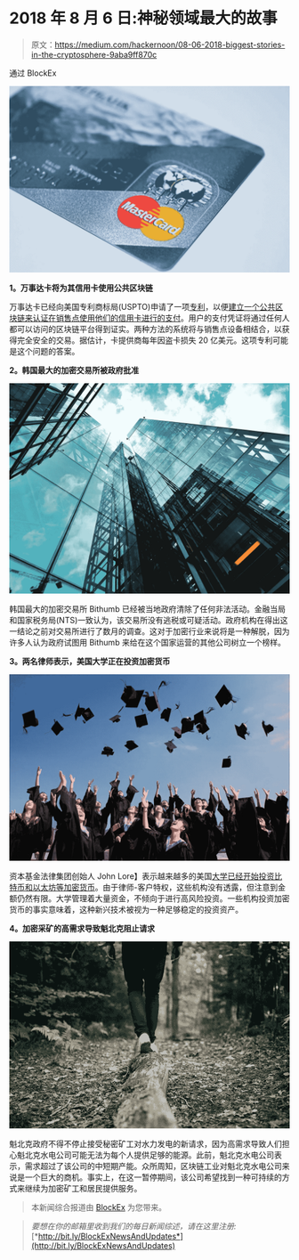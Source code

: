 # 2018 年 8 月 6 日:神秘领域最大的故事

> 原文：<https://medium.com/hackernoon/08-06-2018-biggest-stories-in-the-cryptosphere-9aba9ff870c>

通过 BlockEx

![](img/aa61b5b4ffb887e33d2e165b3157f0dd.png)

**1。万事达卡将为其信用卡使用公共区块链**

万事达卡已经向美国专利商标局(USPTO)申请了一项[专利](http://appft.uspto.gov/netacgi/nph-Parser?Sect1=PTO2&Sect2=HITOFF&u=%2Fnetahtml%2FPTO%2Fsearch-adv.html&r=1&p=1&f=G&l=50&d=PG01&S1=20180158051.PGNR.&OS=dn/20180158051&RS=DN/20180158051)，以便[建立一个公共区块链来认证在销售点使用他们的信用卡进行的支付](https://www.coindesk.com/mastercard-patent-would-put-credit-cards-on-a-public-blockchain/?utm_content=buffer56f69&utm_medium=social&utm_source=twitter.com&utm_campaign=buffer)。用户的支付凭证将通过任何人都可以访问的区块链平台得到证实。两种方法的系统将与销售点设备相结合，以获得完全安全的交易。据估计，卡提供商每年因盗卡损失 20 亿美元。这项专利可能是这个问题的答案。

**2。韩国最大的加密交易所被政府批准**

![](img/08c6c4f039deef130d90901b0e9488be.png)

韩国最大的加密交易所 Bithumb 已经被当地政府清除了任何非法活动。金融当局和国家税务局(NTS)一致认为，该交易所没有逃税或可疑活动。政府机构在得出这一结论之前对交易所进行了数月的调查。这对于加密行业来说将是一种解脱，因为许多人认为政府试图用 Bithumb 来给在这个国家运营的其他公司树立一个榜样。

**3。两名律师表示，美国大学正在投资加密货币**

![](img/828c9c1d0d821fb03ab2c4d4f87c07d8.png)

资本基金法律集团创始人 John Lore】表示越来越多的美国[大学已经开始投资比特币和以太坊等加密货币](https://www.ccn.com/universities-have-started-to-invest-in-bitcoin-start-of-institutional-adoption/)。由于律师-客户特权，这些机构没有透露，但注意到金额仍然有限。大学管理着大量资金，不倾向于进行高风险投资。一些机构投资加密货币的事实意味着，这种新兴技术被视为一种足够稳定的投资资产。

**4。加密采矿的高需求导致魁北克阻止请求**

![](img/c42cc67a0c31d8572536a1e23a7f7149.png)

魁北克政府不得不停止接受秘密矿工对水力发电的新请求，因为高需求导致人们担心魁北克水电公司可能无法为每个人提供足够的能源。此前，魁北克水电公司表示，需求超过了该公司的中短期产能。众所周知，区块链工业对魁北克水电公司来说是一个巨大的商机。事实上，在这一暂停期间，该公司希望找到一种可持续的方式来继续为加密矿工和居民提供服务。

> 本新闻综合报道由 [BlockEx](http://bit.ly/BlockEx_) 为您带来。

> *要想在你的邮箱里收到我们的每日新闻综述，请在这里注册:*[*http://bit.ly/BlockExNewsAndUpdates*](http://bit.ly/BlockExNewsAndUpdates)